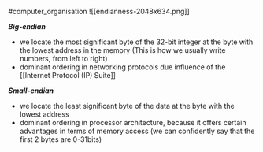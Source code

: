 #computer_organisation
![[endianness-2048x634.png]]

***Big-endian***
- we locate the most significant byte of the 32-bit integer at the byte with the lowest address in the memory (This is how we usually write numbers, from left to right)
- dominant ordering in networking protocols due influence of the [[Internet Protocol (IP) Suite]]

***Small-endian***
- we locate the least significant byte of the data at the byte with the lowest address
- dominant ordering in processor architecture, because it offers certain advantages in terms of memory access (we can confidently say that the first 2 bytes are 0-31bits)